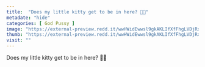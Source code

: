 ```yaml
---
title:  "Does my little kitty get to be in here? 🥺🥺"
metadate: "hide"
categories: [ God Pussy ]
image: "https://external-preview.redd.it/wwHWidEwwsl9gkAKLIfXfFhgLVDjRxxpJdeQE4jewdg.jpg?auto=webp&s=8323bbc78c0ce3591516c78c2d6ebbbc704882ef"
thumb: "https://external-preview.redd.it/wwHWidEwwsl9gkAKLIfXfFhgLVDjRxxpJdeQE4jewdg.jpg?width=216&crop=smart&auto=webp&s=a6ba718e54dbe49967e3ac3ecf9ae38a5c6b7300"
visit: ""
---
```

Does my little kitty get to be in here? 🥺🥺
